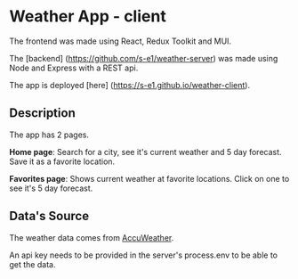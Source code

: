 # Weather App - client

The frontend was made using React, Redux Toolkit and MUI.

The [backend] (https://github.com/s-e1/weather-server) was made using Node and Express with a REST api.

The app is deployed [here] (https://s-e1.github.io/weather-client). 

## Description

The app has 2 pages. 

**Home page**: Search for a city, see it's current weather and 5 day forecast. Save it as a favorite location.

**Favorites page**: Shows current weather at favorite locations. Click on one to see it's 5 day forecast.

## Data's Source

The weather data comes from [AccuWeather](https://developer.accuweather.com/). 

An api key needs to be provided in the server's process.env to be able to get the data.
